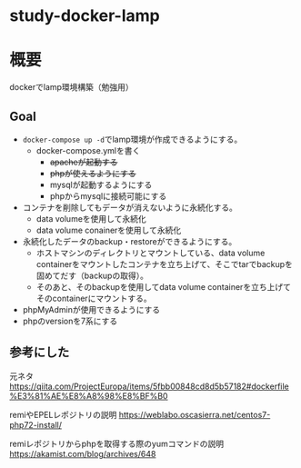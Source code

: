 # study-docker-lamp

# 概要
dockerでlamp環境構築（勉強用）

## Goal
- `docker-compose up -d`でlamp環境が作成できるようにする。
    - docker-compose.ymlを書く
        - ~~apacheが起動する~~
        - ~~phpが使えるようにする~~
        - mysqlが起動するようにする
        - phpからmysqlに接続可能にする
- コンテナを削除してもデータが消えないように永続化する。
    - data volumeを使用して永続化
    - data volume conainerを使用して永続化
- 永続化したデータのbackup・restoreができるようにする。
    - ホストマシンのディレクトリとマウントしている、data volume containerをマウントしたコンテナを立ち上げて、そこでtarでbackupを固めてだす（backupの取得）。
    - そのあと、そのbackupを使用してdata volume containerを立ち上げてそのcontainerにマウントする。
- phpMyAdminが使用できるようにする
- phpのversionを7系にする


## 参考にした
元ネタ
https://qiita.com/ProjectEuropa/items/5fbb00848cd8d5b57182#dockerfile%E3%81%AE%E8%A8%98%E8%BF%B0

remiやEPELレポジトリの説明
https://weblabo.oscasierra.net/centos7-php72-install/

remiレポジトリからphpを取得する際のyumコマンドの説明
https://akamist.com/blog/archives/648
